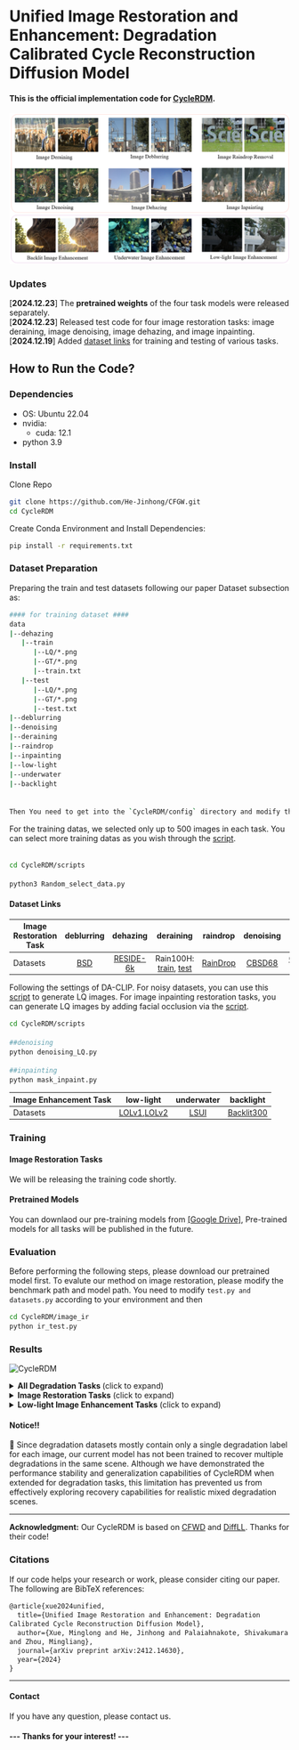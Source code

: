 
# Unified Image Restoration and Enhancement: Degradation Calibrated Cycle Reconstruction Diffusion Model  
#### This is the official implementation code for [CycleRDM]().


![CycleRDM](figs/fig1.png)

### Updates
[**2024.12.23**] The **pretrained weights**  of the four task models were released separately.  <br>
[**2024.12.23**] Released test code for four image restoration tasks: image deraining, image denoising, image dehazing, and image inpainting. <br>
[**2024.12.19**] Added [dataset links](https://github.com/hejh8/CycleRDM#dataset-links) for training and testing of various tasks. <br>

## How to Run the Code?


### Dependencies

* OS: Ubuntu 22.04
* nvidia:
	- cuda: 12.1
* python 3.9

### Install

 Clone Repo
 ```bash
 git clone https://github.com/He-Jinhong/CFGW.git
 cd CycleRDM  
 ```
Create Conda Environment and Install Dependencies:
```bash
pip install -r requirements.txt
```

### Dataset Preparation

Preparing the train and test datasets following our paper Dataset subsection as:

```bash
#### for training dataset ####
data
|--dehazing
   |--train
      |--LQ/*.png
      |--GT/*.png
      |--train.txt
   |--test
      |--LQ/*.png
      |--GT/*.png
      |--test.txt
|--deblurring
|--denoising
|--deraining
|--raindrop
|--inpainting
|--low-light
|--underwater
|--backlight


Then You need to get into the `CycleRDM/config` directory and modify the `Task_train.yml` and `Task_test.yml` settings therein to suit your needs. 

```
For the training datas, we selected only up to 500 images in each task. You can select more training datas as you wish through the [script](https://github.com/hejh8/CycleRDM/scripts/Random_select_data.py).
```bash

cd CycleRDM/scripts

python3 Random_select_data.py 

```

#### Dataset Links



| Image Restoration Task          |                                   deblurring                                   |                                           dehazing                                           |                                           deraining                                           |            raindrop            |                                     denoising                                     |              inpainting              |
|---------------|:-----------------------------------------------------------------------------:|:-------------------------------------------------------------------------------------------:|:--------------------------------------------------------------------------------------------:|:-------------------------------:|:---------------------------------------------------------------------------------:|:------------------------------------:|
| Datasets      | [BSD](https://drive.google.com/drive/folders/1LKLCE_RqPF5chqWgmh3pj7cg-t9KM2Hd) | [RESIDE-6k](https://drive.google.com/drive/folders/1XVD0x74vKQ0-cqazACUZnjUOWURXIeqH?usp=drive_link) | Rain100H: [train](http://www.icst.pku.edu.cn/struct/att/RainTrainH.zip), [test](http://www.icst.pku.edu.cn/struct/att/Rain100H.zip) | [RainDrop](https://drive.google.com/open?id=1e7R76s6vwUJxILOcAsthgDLPSnOrQ49K) | [CBSD68](https://github.com/clausmichele/CBSD68-dataset?tab=readme-ov-file) | [CelebaHQ-256](https://drive.google.com/file/d/1oYDBcJLT5RDuC4k5C7xOMRkZ9N3kfexu/view?usp=sharing) |


Following the settings of DA-CLIP. For noisy datasets, you can use this [script]() to generate LQ images. For image inpainting restoration tasks, you can generate LQ images by adding facial occlusion via the [script]().
```bash
cd CycleRDM/scripts

##denoising
python denoising_LQ.py

##inpainting
python mask_inpaint.py
```

| Image Enhancement Task |                                    low-light                                    |                              underwater                             |                                    backlight                                  |                                                                                         
|-------------|:-------------------------------------------------------------------------------:|:----------------------------------------------------------------------------------------------------:|:-----------------------------------------------------------------------------------------------------------------:|
| Datasets    | [LOLv1](https://drive.google.com/file/d/18bs_mAREhLipaM2qvhxs7u7ff2VSHet2/view),[LOLv2](https://drive.google.com/file/d/1dzuLCk9_gE2bFF222n3-7GVUlSVHpMYC/view) |[LSUI](https://drive.google.com/file/d/10gD4s12uJxCHcuFdX9Khkv37zzBwNFbL/view) | [Backlit300](https://drive.google.com/drive/folders/1tnZdCxmWeOXMbzXKf-V4HYI4rBRl90Qk) | 


### Training

#### Image Restoration Tasks
We will be releasing the training code shortly.


#### Pretrained Models
You can downlaod our pre-training models from [[Google Drive]](https://drive.google.com/drive/folders/1TbYBrxsTqPd8x6dqVLVoSU8JfL_3VtUu?usp=drive_link), Pre-trained models for all tasks will be published in the future.

### Evaluation
Before performing the following steps, please download our pretrained model first. To evalute our method on image restoration, please modify the benchmark path and model path. 
You need to modify ```test.py and datasets.py``` according to your environment and then

```bash
cd CycleRDM/image_ir
python ir_test.py 
```



### Results

![CycleRDM](https://github.com/hejh8/CycleRDM/tree/main/figs/compare.png)

<details>
<summary><strong>All Degradation Tasks </strong> (click to expand) </summary>

![CycleRDM](https://github.com/hejh8/CycleRDM/tree/main/figs/fig1.png)

</details>

<details>
<summary><strong>Image Restoration Tasks</strong> (click to expand) </summary>

![CycleRDM](https://github.com/hejh8/CycleRDM/tree/main/figs/ir.png)

</details>

<details>
<summary><strong>Low-light Image Enhancement Tasks</strong> (click to expand) </summary>

![CycleRDM](https://github.com/hejh8/CycleRDM/tree/main/figs/low-light.png)

</details>


#### Notice!!
🙁 Since degradation datasets mostly contain only a single degradation label for each image, our current model has not been trained to recover multiple degradations in the same scene. Although we have demonstrated the performance stability and generalization capabilities of CycleRDM when extended for degradation tasks, this limitation has prevented us from effectively exploring recovery capabilities for realistic mixed degradation scenes.


---

**Acknowledgment:** Our CycleRDM is based on [CFWD](https://github.com/hejh8/CFWD) and [DiffLL](https://github.com/JianghaiSCU/Diffusion-Low-Light). Thanks for their code!



### Citations
If our code helps your research or work, please consider citing our paper.
The following are BibTeX references:

```
@article{xue2024unified,
  title={Unified Image Restoration and Enhancement: Degradation Calibrated Cycle Reconstruction Diffusion Model},
  author={Xue, Minglong and He, Jinhong and Palaiahnakote, Shivakumara and Zhou, Mingliang},
  journal={arXiv preprint arXiv:2412.14630},
  year={2024}
}
```

---

#### Contact
If you have any question, please contact us.

#### --- Thanks for your interest! --- ####


